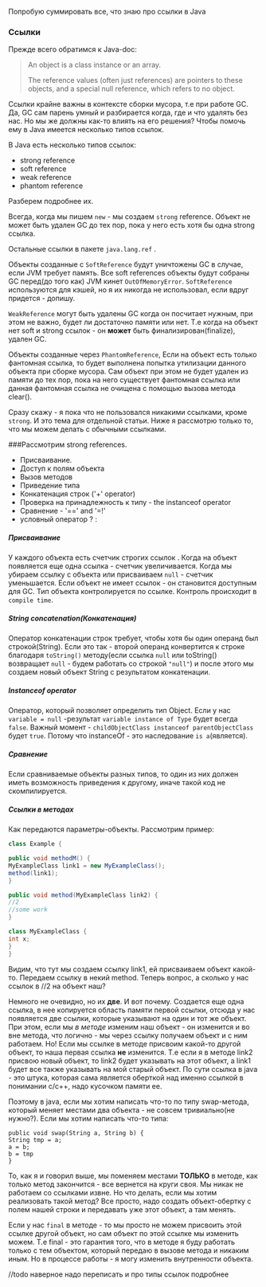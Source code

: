 Попробую суммировать все, что знаю про ссылки в Java

### Ссылки
Прежде всего обратимся к Java-doc:
>An object is a class instance or an array.
>
>The reference values (often just references) are pointers to these objects, and a special null reference, which refers to no object.

Ссылки крайне важны в контексте сборки мусора, т.е при работе GC. Да, GC сам парень умный и разбирается когда, где и что удалять без нас. Но мы же должны как-то влиять на его решения? Чтобы помочь ему в Java имеется несколько типов ссылок.

В Java есть несколько типов ссылок:
* strong reference
* soft reference
* weak reference
* phantom reference

Разберем подробнее их.

Всегда, когда мы пишем `new` - мы создаем `strong` reference. Объект не может быть удален GC до тех пор, пока у него есть хотя бы одна strong ссылка.

Остальные ссылки в пакете `java.lang.ref` .

Объекты созданные с `SoftReference` будут уничтожены GC в случае, если JVM требует память. Все soft references объекты будут собраны GC перед(до того как) JVM кинет `OutOfMemoryError`. `SoftReference` используются для кэшей, но я их никогда не использовал, если вдруг придется - допишу.

`WeakReference` могут быть удалены GC когда он посчитает нужным, при этом не важно, будет ли достаточно памяти или нет. Т.е когда на объект нет soft и strong ссылок - он **может** быть финализирован(finalize), удален GC.

Объекты созданные через `PhantomReference`, Если на объект есть только фантомная ссылка, то будет выполнена попытка утилизации данного объекта при сборке мусора. Сам объект при этом не будет удален из памяти до тех пор, пока на него существует фантомная ссылка или данная фантомная ссылка не очищена с помощью вызова метода clear(). 

Сразу скажу - я пока что не пользовался никакими ссылками, кроме `strong`. И это тема для отдельной статьи. Ниже я рассмотрю только то, что мы можем делать с обычными ссылками.

###Рассмотрим strong references.
* Присваивание.
* Доступ к полям объекта
* Вызов методов
* Приведение типа
* Конкатенация строк ('+' operator)
* Проверка на принадлежность к типу - the instanceof operator
* Сравнение - '==' and '=!'
* условный оператор ? :

##### Присваивание
У каждого объекта есть счетчик строгих ссылок . Когда на объект появляется еще одна ссылка - счетчик увеличивается. Когда мы убираем ссылку с объекта или присваиваем `null` - счетчик уменьшается. Если объект не имеет ссылок - он становится доступным для GC.
Тип объекта контролируется по ссылке. Контроль происходит в `compile time`.

##### String concatenation(Конкатенация)
Оператор конкатенации строк требует, чтобы хотя бы один операнд был строкой(String). Если это так - второй операнд конвертится к строке благодаря `toString()` методу(если ссылка `null` или toString() возвращает `null` - будем работать со строкой `"null"`) и после этого мы создаем новый объект String с результатом конкатенации.

##### Instanceof operator
Оператор, который позволяет определить тип Object. Если у нас `variable = null` -результат `variable instance of Type` будет всегда `false`. Важный момент -  `childObjectClass instanceof parentObjectClass` будет `true`. Потому что instanceOf - это наследование `is a`(является).

##### Сравнение
Если сравниваемые объекты разных типов, то один из них должен иметь возможность приведения к другому, иначе такой код не скомпилируется.

##### Ссылки в методах
Как передаются параметры-объекты.
Рассмотрим пример:
```java
class Example {

public void methodM() {
MyExampleClass link1 = new MyExampleClass();
method(link1);
}

public void method(MyExampleClass link2) {
//2
//some work
}

class MyExampleClass {
int x;
}
}
```
Видим, что тут мы создаем ссылку link1, ей присваиваем объект какой-то. Передаем ссылку в некий method.
Теперь вопрос, а сколько у нас ссылок в //2 на объект наш?

Немного не очевидно, но их **две**.
И вот почему. Создается еще одна ссылка, в нее копируется область памяти первой ссылки, отсюда у нас появляется две ссылки, которые указывают на один и тот же объект. При этом, если мы *в методе* изменим наш объект - он изменится и во вне метода, что логично - мы через ссылку получаем объект и с ним работаем. Но! Если мы ссылке в методе присвоим какой-то другой объект, то наша первая ссылка **не** изменится. Т.е если я в методе link2 присвою новый объект, то link2 будет указывать на этот объект, а link1 будет все также указывать на мой старый объект. 
По сути ссылка в java - это штука, которая сама является оберткой над именно ссылкой в понимании с/с++, надо кусочком памяти ее.

Поэтому в java, если мы хотим написать что-то по типу swap-метода, который меняет местами два объекта - не совсем тривиально(не нужно?).
Если мы хотим написать что-то типа:
```
public void swap(String a, String b) {
String tmp = a;
a = b;
b = tmp
}
```
То, как я и говорил выше, мы поменяем местами **ТОЛЬКО** в методе, как только метод закончится - все вернется на круги своя. Мы никак не работаем со ссылками извне. 
Но что делать, если мы хотим реализовать такой метод? Все просто, надо создать объект-обертку с полем нашей строки и передавать уже этот объект, а там менять.

Если у нас `final` в методе - то мы просто не можем присвоить этой ссылке другой объект, но сам объект по этой ссылке мы изменить можем. Т.е final - это гарантия того, что в методе я буду работать только с тем объектом, который передаю в вызове метода и никаким иным. Но в процессе работы - я могу изменить внутренности объекта.

//todo наверное надо переписать и про типы ссылок подробнее
